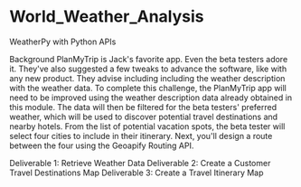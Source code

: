 # World_Weather_Analysis
WeatherPy with Python APIs

Background
PlanMyTrip is Jack's favorite app. Even the beta testers adore it. They've also suggested a few tweaks to advance the software, like with any new product. They advise including including the weather description with the weather data.
To complete this challenge, the PlanMyTrip app will need to be improved using the weather description data already obtained in this module. The data will then be filtered for the beta testers' preferred weather, which will be used to discover potential travel destinations and nearby hotels. From the list of potential vacation spots, the beta tester will select four cities to include in their itinerary. Next, you'll design a route between the four using the Geoapify Routing API.

Deliverable 1: Retrieve Weather Data
Deliverable 2: Create a Customer Travel Destinations Map
Deliverable 3: Create a Travel Itinerary Map
